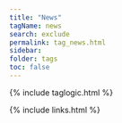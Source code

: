 ```yaml
---
title: "News"
tagName: news
search: exclude
permalink: tag_news.html
sidebar:
folder: tags
toc: false
---
```

{% include taglogic.html %}

{% include links.html %}
